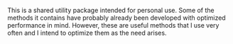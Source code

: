 This is a shared utility package intended for personal use.
Some of the methods it contains have probably already been 
developed with optimized performance in mind. However, these 
are useful methods that I use very often and I intend to optimize
them as the need arises.